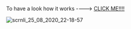 

To have a look how it works ---->  [CLICK ME!!!!](https://restcountries7flags.netlify.app/)


![scrnli_25_08_2020_22-18-57](https://user-images.githubusercontent.com/61590245/91203905-0ad6ae80-e721-11ea-8bf1-85d9b31afec2.png)
